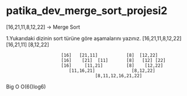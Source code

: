 # patika_dev_merge_sort_projesi2

[16,21,11,8,12,22] -> Merge Sort

1.Yukarıdaki dizinin sort türüne göre aşamalarını yazınız.
                                   [16,21,11,8,12,22]
                           [16,21,11]              [8,12,22]

                         [16]   [21,11]           [8]  [12,22]
                         [16]    [21]  [11]       [8]   [12] [22]
                         [16]     [11,21]         [8]    [12,22]
                            [11,16,21]              [8,12,22]
                                      [8,11,12,16,21,22]
                         
                         
                         
Big O  O(6()log6)
